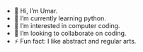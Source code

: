- 👋 Hi, I’m Umar.
- 🌱 I’m currently learning python.
- 👀 I’m interested in computer coding.
- 💞️ I’m looking to collaborate on coding.
- ⚡ Fun fact: I like abstract and regular arts.

<!---
kmkrjj/kmkrjj is a ✨ special ✨ repository because its `README.md` (this file) appears on your GitHub profile.
You can click the Preview link to take a look at your changes.
--->
